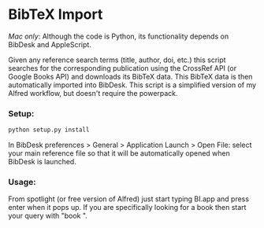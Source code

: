 # BibTeX Import

*Mac only*: Although the code is Python, its functionality depends on BibDesk and AppleScript.

Given any reference search terms (title, author, doi, etc.) this script searches for the corresponding publication using the CrossRef API (or Google Books API) and downloads its BibTeX data. This BibTeX data is then automatically imported into BibDesk.  This script is a simplified version of my Alfred workflow, but doesn't require the powerpack.

### Setup:

```bash
python setup.py install
```

In BibDesk preferences > General > Application Launch > Open File: select your main reference file so that it will be automatically opened when BibDesk is launched.

### Usage:

From spotlight (or free version of Alfred) just start typing BI.app and press enter when it pops up.  If you are specifically looking for a book then start your query with "book ".  


